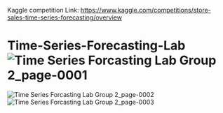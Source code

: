 Kaggle competition Link: https://www.kaggle.com/competitions/store-sales-time-series-forecasting/overview

# Time-Series-Forecasting-Lab![Time Series Forcasting Lab Group 2_page-0001](https://github.com/ThemiraChathumina/Time-Series-Forecasting-Lab/assets/110608712/0a2c4881-a3c3-43ae-a2de-220f6f69b5f2)
![Time Series Forcasting Lab Group 2_page-0002](https://github.com/ThemiraChathumina/Time-Series-Forecasting-Lab/assets/110608712/a70fb3d0-3f8f-4207-a828-7d77e46e01d8)
![Time Series Forcasting Lab Group 2_page-0003](https://github.com/ThemiraChathumina/Time-Series-Forecasting-Lab/assets/110608712/264ddc05-e97a-440e-8071-cab4ce2ab25f)
